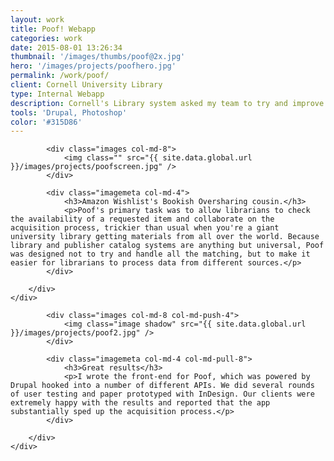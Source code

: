 ```yaml
---
layout: work
title: Poof! Webapp
categories: work
date: 2015-08-01 13:26:34
thumbnail: '/images/thumbs/poof@2x.jpg'
hero: '/images/projects/poofhero.jpg'
permalink: /work/poof/
client: Cornell University Library
type: Internal Webapp
description: Cornell's Library system asked my team to try and improve the process by which their librarians made decisions about which new materials to acquire and from where. The challenge was that librarians might spent a substantial part of their day with the app, and go through its primary UX flow dozens of times. We did several rounds of interviews and usability testing to make the process as efficient as possible. 
tools: 'Drupal, Photoshop'
color: '#315D86'
---
```


<section class="projectsection dark">
    <div class="container">
        <div class="row">
  
            <div class="images col-md-8">
                <img class="" src="{{ site.data.global.url }}/images/projects/poofscreen.jpg" />
            </div>

            <div class="imagemeta col-md-4">
                <h3>Amazon Wishlist's Bookish Oversharing cousin.</h3>
                <p>Poof's primary task was to allow librarians to check the availability of a requested item and collaborate on the acquisition process, trickier than usual when you're a giant university library getting materials from all over the world. Because library and publisher catalog systems are anything but universal, Poof was designed not to try and handle all the matching, but to make it easier for librarians to process data from different sources.</p>
            </div>

        </div>   
    </div>
</section>


<section class="projectsection">
    <div class="container">
        <div class="row">
            
            <div class="images col-md-8 col-md-push-4">
                <img class="image shadow" src="{{ site.data.global.url }}/images/projects/poof2.jpg" />
            </div>

            <div class="imagemeta col-md-4 col-md-pull-8">
                <h3>Great results</h3>
                <p>I wrote the front-end for Poof, which was powered by Drupal hooked into a number of different APIs. We did several rounds of user testing and paper prototyped with InDesign. Our clients were extremely happy with the results and reported that the app substantially sped up the acquisition process.</p>
            </div>

        </div>   
    </div>
</section>